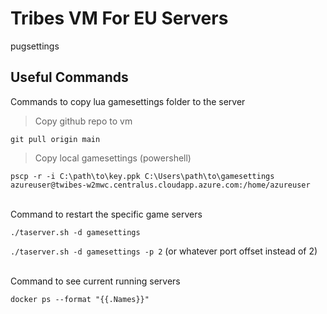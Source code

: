# Tribes VM For EU Servers

pugsettings

## Useful Commands

Commands to copy lua gamesettings folder to the server

>Copy github repo to vm

`git pull origin main`

>Copy local gamesettings (powershell)

`pscp -r -i C:\path\to\key.ppk C:\Users\path\to\gamesettings azureuser@twibes-w2mwc.centralus.cloudapp.azure.com:/home/azureuser`

\
Command to restart the specific game servers

`./taserver.sh -d gamesettings`

`./taserver.sh -d gamesettings -p 2` (or whatever port offset instead of 2)

\
Command to see current running servers

`docker ps --format "{{.Names}}"`
